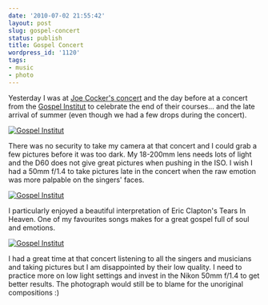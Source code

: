```yaml
---
date: '2010-07-02 21:55:42'
layout: post
slug: gospel-concert
status: publish
title: Gospel Concert
wordpress_id: '1120'
tags:
- music
- photo
---
```


Yesterday I was at [Joe Cocker's concert](http://jmesnil.net/weblog/2010/07/02/jazz-a-vienne-2010/) and the day before at a concert from the [Gospel Institut](http://gospel-institut.com/) to celebrate the end of their courses... and the late arrival of summer (even though we had a few drops during the concert).

[![Gospel Institut](http://farm5.static.flickr.com/4096/4754321119_4e671a231a_z.jpg)](http://www.flickr.com/photos/jmesnil/4754321119/)

There was no security to take my camera at that concert and I could grab a few pictures before it was too dark.
My 18-200mm lens needs lots of light and the D60 does not give great pictures when pushing in the ISO. I wish I had a 50mm f/1.4 to take pictures late in the concert when the raw emotion was more palpable on the singers' faces.

[![Gospel Institut](http://farm5.static.flickr.com/4101/4754323011_c372ab145e_z.jpg)](http://www.flickr.com/photos/jmesnil/4754323011/)

I particularly enjoyed a beautiful interpretation of Eric Clapton's Tears In Heaven. One of my favourites songs makes for a great gospel full of soul and emotions.

[![Gospel Institut](http://farm5.static.flickr.com/4117/4754323719_40ff7ef98c_z.jpg)](http://www.flickr.com/photos/jmesnil/4754323719/)

I had a great time at that concert listening to all the singers and musicians and taking pictures but I am disappointed by their low quality. I need to practice more on low light settings and invest in the Nikon 50mm f/1.4 to get better results. The photograph would still be to blame for the unoriginal compositions :)
